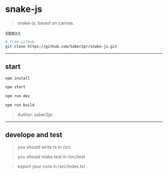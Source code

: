 # snake-js

> snake-js, based on canvas.

[view>>](https://saber2pr.github.io/snake-js/index.html)

```bash
# from github
git clone https://github.com/Saber2pr/snake-js.git
```

---

## start

```bash
npm install
```

```bash
npm start

npm run dev

npm run build
```

> Author: saber2pr

---

## develope and test

> you should write ts in /src

> you should make test in /src/test

> export your core in /src/index.ts!
